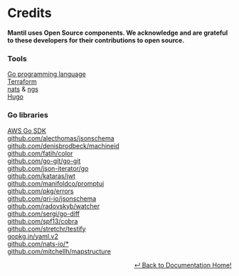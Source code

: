 # Credits 

**Mantil uses Open Source components. We acknowledge and are grateful to these
developers for their contributions to open source.**

### Tools

[Go programming language](https://golang.org)    
[Terraform](https://www.terraform.io)  
[nats](https://nats.io) & [ngs](https://synadia.com)   
[Hugo](https://gohugo.io) 

### Go libraries

[AWS Go SDK](https://github.com/aws/aws-sdk-go)   
[github.com/alecthomas/jsonschema](https://github.com/alecthomas/jsonschema)   
[github.com/denisbrodbeck/machineid](https://github.com/denisbrodbeck/machineid)   
[github.com/fatih/color](https://github.com/fatih/color)  
[github.com/go-git/go-git](https://github.com/go-git/go-git)   
[github.com/json-iterator/go](https://github.com/json-iterator/go)   
[github.com/kataras/jwt](https://github.com/kataras/jwt)   
[github.com/manifoldco/promptui](https://github.com/manifoldco/promptui)   
[github.com/pkg/errors](https://github.com/pkg/errors)   
[github.com/qri-io/jsonschema](https://github.com/qri-io/jsonschema)   
[github.com/radovskyb/watcher](https://github.com/radovskyb/watcher)   
[github.com/sergi/go-diff](https://github.com/sergi/go-diff)   
[github.com/spf13/cobra](https://github.com/spf13/cobra)   
[github.com/stretchr/testify](https://github.com/stretchr/testify)   
[gopkg.in/yaml.v2](https://gopkg.in/yaml.v2)   
[github.com/nats-io/*](https://github.com/nats-io/)  
[github.com/mitchellh/mapstructure](https://github.com/mitchellh/mapstructure)


<p align="right"> <a href="https://github.com/mantil-io/mantil/tree/master/docs#mantil-documentation">↵ Back to Documentation Home!</a></p>


